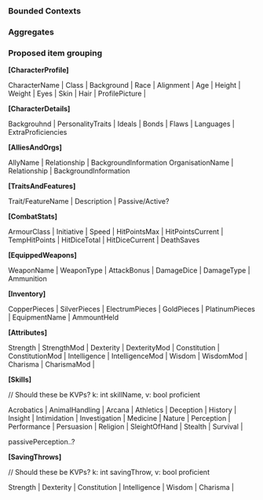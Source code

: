 ### Bounded Contexts

### Aggregates

### Proposed item grouping
**[CharacterProfile]**

CharacterName |
Class |
Background |
Race |
Alignment |
Age |
Height |
Weight |
Eyes |
Skin |
Hair |
ProfilePicture |

**[CharacterDetails]**

Backgrouhnd | PersonalityTraits | Ideals | Bonds | Flaws | Languages | ExtraProficiencies

**[AlliesAndOrgs]**

AllyName | Relationship | BackgroundInformation
OrganisationName | Relationship | BackgroundInformation

**[TraitsAndFeatures]**

Trait/FeatureName | Description | Passive/Active?

**[CombatStats]**

ArmourClass | Initiative | Speed | HitPointsMax | HitPointsCurrent | TempHitPoints | HitDiceTotal | HitDiceCurrent | DeathSaves

**[EquippedWeapons]**

WeaponName | WeaponType | AttackBonus | DamageDice | DamageType | Ammunition

**[Inventory]**

CopperPieces | SilverPieces | ElectrumPieces | GoldPieces | PlatinumPieces | EquipmentName | AmmountHeld

**[Attributes]**

Strength |
StrengthMod |
Dexterity |
DexterityMod |
Constitution |
ConstitutionMod |
Intelligence |
IntelligenceMod |
Wisdom |
WisdomMod |
Charisma |
CharismaMod |


**[Skills]**

// Should these be KVPs? k: int skillName, v: bool proficient

Acrobatics |
AnimalHandling |
Arcana |
Athletics |
Deception |
History |
Insight |
Intimidation |
Investigation |
Medicine |
Nature |
Perception |
Performance |
Persuasion |
Religion |
SleightOfHand |
Stealth |
Survival |

passivePerception..? 


**[SavingThrows]**

// Should these be KVPs? k: int savingThrow, v: bool proficient

Strength |
Dexterity |
Constitution |
Intelligence |
Wisdom |
Charisma |

